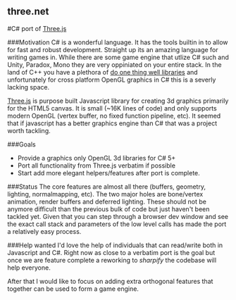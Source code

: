 ## three.net
#C# port of [Three.js](http://threejs.org/)

###Motivation
C# is a wonderful language.  It has the tools builtin in to allow for fast and robust development.  Straight up its an amazing language for writing games in.  While there are some game engine that utlize C# such and Unity, Paradox, Mono they are very oppiniated on your entire stack.  In the land of C++ you have a plethora of [do one thing well libraries](http://www.catb.org/esr/writings/taoup/html/ch01s06.html) and unfortunately for cross platform OpenGL graphics in C# this is a severly lacking space.

[Three.js](http://threejs.org/) is purpose built Javascript library for creating 3d graphics primarily for the HTML5 canvas.  It is small (~16K lines of code) and only supports modern OpenGL (vertex buffer, no fixed function pipeline, etc).  It seemed that if javascript has a better graphics engine than C# that was a project worth tackling. 

###Goals
* Provide a graphics only OpenGL 3d libraries for C# 5+
* Port all functionality from Three.js verbatim if possible
* Start add more elegant helpers/features after port is complete.

###Status
The core features are almost all there (buffers, geometry, lighting, normalmapping, etc).  The two major holes are bone/vertex animation, render buffers and deferred lighting.  These should not be anymore difficult than the previous bulk of code but just haven't been tackled yet.  Given that you can step through a browser dev window and see the exact call stack and parameters of the low level calls has made the port a relatively easy process. 

###Help wanted
I'd love the help of individuals that can read/write both in Javascript and C#.  Right now as close to a verbatim port is the goal but once we are feature complete a reworking to *sharpify* the codebase will help everyone.

After that I would like to focus on adding extra orthogonal features that together can be used to form a game engine.
